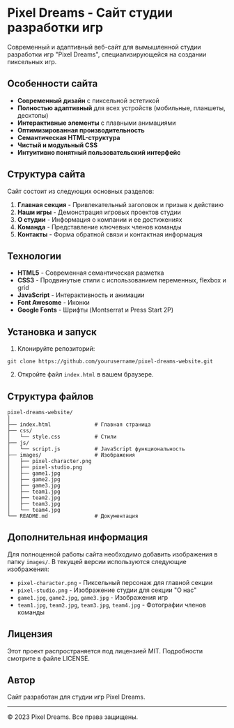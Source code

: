 # Pixel Dreams - Сайт студии разработки игр

Современный и адаптивный веб-сайт для вымышленной студии разработки игр "Pixel Dreams", специализирующейся на создании пиксельных игр.

## Особенности сайта

- **Современный дизайн** с пиксельной эстетикой
- **Полностью адаптивный** для всех устройств (мобильные, планшеты, десктопы)
- **Интерактивные элементы** с плавными анимациями
- **Оптимизированная производительность**
- **Семантическая HTML-структура**
- **Чистый и модульный CSS**
- **Интуитивно понятный пользовательский интерфейс**

## Структура сайта

Сайт состоит из следующих основных разделов:

1. **Главная секция** - Привлекательный заголовок и призыв к действию
2. **Наши игры** - Демонстрация игровых проектов студии
3. **О студии** - Информация о компании и ее достижениях
4. **Команда** - Представление ключевых членов команды
5. **Контакты** - Форма обратной связи и контактная информация

## Технологии

- **HTML5** - Современная семантическая разметка
- **CSS3** - Продвинутые стили с использованием переменных, flexbox и grid
- **JavaScript** - Интерактивность и анимации
- **Font Awesome** - Иконки
- **Google Fonts** - Шрифты (Montserrat и Press Start 2P)

## Установка и запуск

1. Клонируйте репозиторий:
```
git clone https://github.com/yourusername/pixel-dreams-website.git
```

2. Откройте файл `index.html` в вашем браузере.

## Структура файлов

```
pixel-dreams-website/
│
├── index.html              # Главная страница
├── css/
│   └── style.css           # Стили
├── js/
│   └── script.js           # JavaScript функциональность
├── images/                 # Изображения
│   ├── pixel-character.png
│   ├── pixel-studio.png
│   ├── game1.jpg
│   ├── game2.jpg
│   ├── game3.jpg
│   ├── team1.jpg
│   ├── team2.jpg
│   ├── team3.jpg
│   └── team4.jpg
└── README.md               # Документация
```

## Дополнительная информация

Для полноценной работы сайта необходимо добавить изображения в папку `images/`. В текущей версии используются следующие изображения:

- `pixel-character.png` - Пиксельный персонаж для главной секции
- `pixel-studio.png` - Изображение студии для секции "О нас"
- `game1.jpg`, `game2.jpg`, `game3.jpg` - Изображения игр
- `team1.jpg`, `team2.jpg`, `team3.jpg`, `team4.jpg` - Фотографии членов команды

## Лицензия

Этот проект распространяется под лицензией MIT. Подробности смотрите в файле LICENSE.

## Автор

Сайт разработан для студии игр Pixel Dreams.

---

© 2023 Pixel Dreams. Все права защищены. 